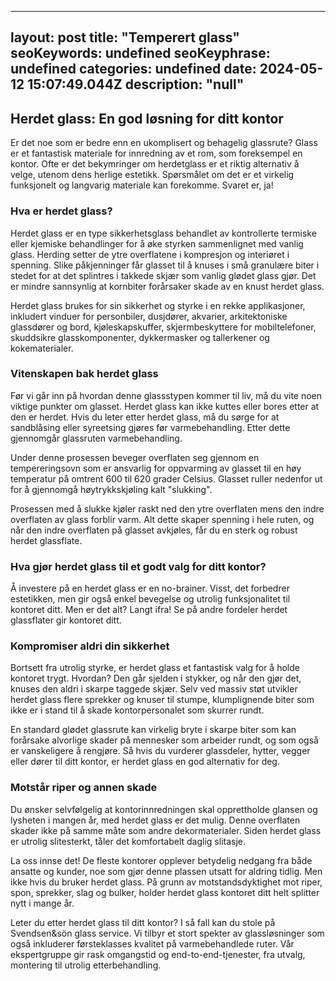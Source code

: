 
---
layout: post
title: "Temperert glass"
seoKeywords: undefined
seoKeyphrase: undefined
categories: undefined
date: 2024-05-12 15:07:49.044Z
description: "null"
---

## Herdet glass: En god løsning for ditt kontor

Er det noe som er bedre enn en ukomplisert og behagelig glassrute? Glass er et fantastisk materiale for innredning av et rom, som foreksempel en kontor. Ofte er det bekymringer om herdetglass er et riktig alternativ å velge, utenom dens herlige estetikk. Spørsmålet om det er et virkelig funksjonelt og langvarig materiale kan forekomme. Svaret er, ja!



### Hva er herdet glass?

Herdet glass er en type sikkerhetsglass behandlet av kontrollerte termiske eller kjemiske behandlinger for å øke styrken sammenlignet med vanlig glass. Herding setter de ytre overflatene i kompresjon og interiøret i spenning. Slike påkjenninger får glasset til å knuses i små granulære biter i stedet for at det splintres i takkede skjær som vanlig glødet glass gjør. Det er mindre sannsynlig at kornbiter forårsaker skade av en knust herdet glass.

Herdet glass brukes for sin sikkerhet og styrke i en rekke applikasjoner, inkludert vinduer for personbiler, dusjdører, akvarier, arkitektoniske glassdører og bord, kjøleskapskuffer, skjermbeskyttere for mobiltelefoner, skuddsikre glasskomponenter, dykkermasker og tallerkener og kokematerialer.

### Vitenskapen bak herdet glass

Før vi går inn på hvordan denne glassstypen kommer til liv, må du vite noen viktige punkter om glasset. Herdet glass kan ikke kuttes eller bores etter at den er herdet. Hvis du leter etter herdet glass, må du sørge for at sandblåsing eller syreetsing gjøres før varmebehandling. Etter dette gjennomgår glassruten varmebehandling.

Under denne prosessen beveger overflaten seg gjennom en tempereringsovn som er ansvarlig for oppvarming av glasset til en høy temperatur på omtrent 600 til 620 grader Celsius. Glasset ruller nedenfor ut for å gjennomgå høytrykkskjøling kalt "slukking".

Prosessen med å slukke kjøler raskt ned den ytre overflaten mens den indre overflaten av glass forblir varm. Alt dette skaper spenning i hele ruten, og når den indre overflaten på glasset avkjøles, får du en sterk og robust herdet glassflate.

### Hva gjør herdet glass til et godt valg for ditt kontor?

Å investere på en herdet glass er en no-brainer. Visst, det forbedrer estetikken, men gir også enkel bevegelse og utrolig funksjonalitet til kontoret ditt. Men er det alt? Langt ifra! Se på andre fordeler herdet glassflater gir kontoret ditt.

### Kompromiser aldri din sikkerhet

Bortsett fra utrolig styrke, er herdet glass et fantastisk valg for å holde kontoret trygt. Hvordan? Den går sjelden i stykker, og når den gjør det, knuses den aldri i skarpe taggede skjær. Selv ved massiv støt utvikler herdet glass flere sprekker og knuser til stumpe, klumplignende biter som ikke er i stand til å skade kontorpersonalet som skurrer rundt.

En standard glødet glassrute kan virkelig bryte i skarpe biter som kan forårsake alvorlige skader på mennesker som arbeider rundt, og som også er vanskeligere å rengjøre. Så hvis du vurderer glassdeler, hytter, vegger eller dører til ditt kontor, er herdet glass en god alternativ for deg.

### Motstår riper og annen skade

Du ønsker selvfølgelig at kontorinnredningen skal opprettholde glansen og lysheten i mangen år, med herdet glass er det mulig. Denne overflaten skader ikke på samme måte som andre dekormaterialer. Siden herdet glass er utrolig slitesterkt, tåler det komfortabelt daglig slitasje.

La oss innse det! De fleste kontorer opplever betydelig nedgang fra både ansatte og kunder, noe som gjør denne plassen utsatt for aldring tidlig. Men ikke hvis du bruker herdet glass. På grunn av motstandsdyktighet mot riper, spon, sprekker, slag og bulker, holder herdet glass kontoret ditt helt splitter nytt i mange år.

Leter du etter herdet glass til ditt kontor? I så fall kan du stole på Svendsen&sön glass service. Vi tilbyr et stort spekter av glassløsninger som også inkluderer førsteklasses kvalitet på varmebehandlede ruter. Vår ekspertgruppe gir rask omgangstid og end-to-end-tjenester, fra utvalg, montering til utrolig etterbehandling.

